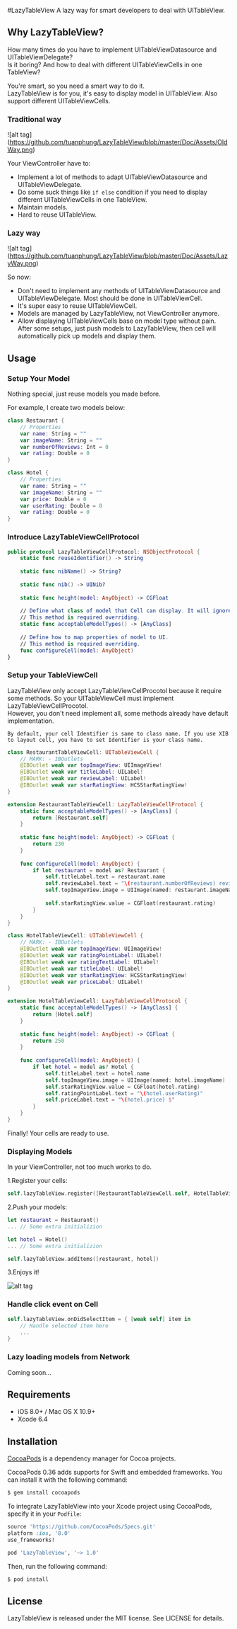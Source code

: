 #LazyTableView
A lazy way for smart developers to deal with UITableView.

## Why LazyTableView?
How many times do you have to implement UITableViewDatasource and UITableViewDelegate?<br />
Is it boring? And how to deal with different UITableViewCells in one TableView?

You're smart, so you need a smart way to do it.<br />
LazyTableView is for you, it's easy to display model in UITableView. Also support different UITableViewCells.
### Traditional way
![alt tag] (https://github.com/tuanphung/LazyTableView/blob/master/Doc/Assets/OldWay.png)

Your ViewController have to:
- Implement a lot of methods to adapt UITableViewDatasource and UITableViewDelegate.
- Do some suck things like `if else` condition if you need to display different UITableViewCells in one TableView.
- Maintain models.
- Hard to reuse UITableView.

### Lazy way
![alt tag] (https://github.com/tuanphung/LazyTableView/blob/master/Doc/Assets/LazyWay.png)

So now:
- Don't need to implement any methods of UITableViewDatasource and UITableViewDelegate. Most should be done in UITableViewCell.
- It's super easy to reuse UITableViewCell.
- Models are managed by LazyTableView, not ViewController anymore.
- Allow displaying UITableViewCells base on model type without pain. After some setups, just push models to LazyTableView, then cell will automatically pick up models and display them.

## Usage
### Setup Your Model
Nothing special, just reuse models you made before.

For example, I create two models below:
```swift
class Restaurant {
    // Properties
    var name: String = ""
    var imageName: String = ""
    var numberOfReviews: Int = 0
    var rating: Double = 0
}
```

```swift
class Hotel {
    // Properties
    var name: String = ""
    var imageName: String = ""
    var price: Double = 0
    var userRating: Double = 0
    var rating: Double = 0
}
```
### Introduce LazyTableViewCellProtocol
```swift
public protocol LazyTableViewCellProtocol: NSObjectProtocol {
    static func reuseIdentifier() -> String
    
    static func nibName() -> String?
    
    static func nib() -> UINib?
    
    static func height(model: AnyObject) -> CGFloat
    
    // Define what class of model that Cell can display. It will ignore all models that type is not in list.
    // This method is required overriding.
    static func acceptableModelTypes() -> [AnyClass]
    
    // Define how to map properties of model to UI.
    // This method is required overriding.
    func configureCell(model: AnyObject)
}
```

### Setup your TableViewCell
LazyTableView only accept LazyTableViewCellProcotol because it require some methods. So your UITableViewCell must implement LazyTableViewCellProcotol.<br />
However, you don't need implement all, some methods already have default implementation.

`By default, your cell Identifier is same to class name. If you use XIB to layout cell, you have to set Identifier is your class name.`

```swift
class RestaurantTableViewCell: UITableViewCell {
    // MARK: - IBOutlets
    @IBOutlet weak var topImageView: UIImageView!
    @IBOutlet weak var titleLabel: UILabel!
    @IBOutlet weak var reviewLabel: UILabel!
    @IBOutlet weak var starRatingView: HCSStarRatingView!
}

extension RestaurantTableViewCell: LazyTableViewCellProtocol {
    static func acceptableModelTypes() -> [AnyClass] {
        return [Restaurant.self]
    }
    
    static func height(model: AnyObject) -> CGFloat {
        return 230
    }
    
    func configureCell(model: AnyObject) {
        if let restaurant = model as? Restaurant {
            self.titleLabel.text = restaurant.name
            self.reviewLabel.text = "\(restaurant.numberOfReviews) review" + (restaurant.numberOfReviews > 1 ? "s" : "")
            self.topImageView.image = UIImage(named: restaurant.imageName)
    
            self.starRatingView.value = CGFloat(restaurant.rating)
        }
    }
}
```

```swift
class HotelTableViewCell: UITableViewCell {
    // MARK: - IBOutlets
    @IBOutlet weak var topImageView: UIImageView!
    @IBOutlet weak var ratingPointLabel: UILabel!
    @IBOutlet weak var ratingTextLabel: UILabel!
    @IBOutlet weak var titleLabel: UILabel!
    @IBOutlet weak var starRatingView: HCSStarRatingView!
    @IBOutlet weak var priceLabel: UILabel!
}

extension HotelTableViewCell: LazyTableViewCellProtocol {
    static func acceptableModelTypes() -> [AnyClass] {
        return [Hotel.self]
    }
    
    static func height(model: AnyObject) -> CGFloat {
        return 250
    }
    
    func configureCell(model: AnyObject) {
        if let hotel = model as? Hotel {
            self.titleLabel.text = hotel.name
            self.topImageView.image = UIImage(named: hotel.imageName)
            self.starRatingView.value = CGFloat(hotel.rating)
            self.ratingPointLabel.text = "\(hotel.userRating)"
            self.priceLabel.text = "\(hotel.price) $"
        }
    }
}
```
Finally! Your cells are ready to use.

### Displaying Models
In your ViewController, not too much works to do.

1.Register your cells:
```swift
self.lazyTableView.register([RestaurantTableViewCell.self, HotelTableViewCell.self])
```
2.Push your models:
```swift
let restaurant = Restaurant()
... // Some extra initializion

let hotel = Hotel()
... // Some extra initializion

self.lazyTableView.addItems([restaurant, hotel])
```

3.Enjoys it!

![alt tag](https://github.com/tuanphung/LazyTableView/blob/master/Doc/Assets/Demo.gif)

### Handle click event on Cell
```swift
self.lazyTableView.onDidSelectItem = { [weak self] item in
    // Handle selected item here
    ...
}
```

### Lazy loading models from Network
Coming soon...

## Requirements
- iOS 8.0+ / Mac OS X 10.9+
- Xcode 6.4

## Installation
[CocoaPods](http://cocoapods.org) is a dependency manager for Cocoa projects.

CocoaPods 0.36 adds supports for Swift and embedded frameworks. You can install it with the following command:

```bash
$ gem install cocoapods
```
To integrate LazyTableView into your Xcode project using CocoaPods, specify it in your `Podfile`:

```ruby
source 'https://github.com/CocoaPods/Specs.git'
platform :ios, '8.0'
use_frameworks!

pod 'LazyTableView', '~> 1.0'
```

Then, run the following command:

```bash
$ pod install
```

## License

LazyTableView is released under the MIT license. See LICENSE for details.
